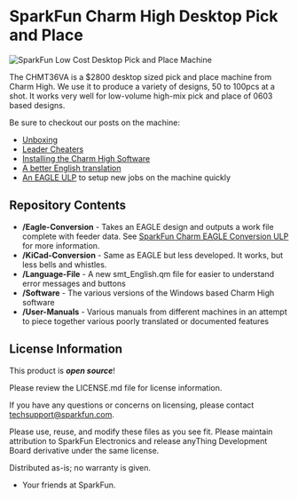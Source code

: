 SparkFun Charm High Desktop Pick and Place
========================================

![SparkFun Low Cost Desktop Pick and Place Machine](https://cdn.sparkfun.com/assets/home_page_posts/2/5/8/6/Pick-Place-Setup-1.jpg)

The CHMT36VA is a $2800 desktop sized pick and place machine from Charm High. We use it to produce a variety of designs, 50 to 100pcs at a shot. It works very well for low-volume high-mix pick and place of 0603 based designs.

Be sure to checkout our posts on the machine:

* [Unboxing](https://www.sparkfun.com/sparkx/blog/2586)
* [Leader Cheaters](https://www.sparkfun.com/sparkx/blog/2588)
* [Installing the Charm High Software](https://www.sparkfun.com/sparkx/blog/2594)
* [A better English translation](https://www.sparkfun.com/sparkx/blog/2595)
* [An EAGLE ULP](https://www.sparkfun.com/sparkx/blog/2591) to setup new jobs on the machine quickly

Repository Contents
-------------------

* **/Eagle-Conversion** - Takes an EAGLE design and outputs a work file complete with feeder data. See [SparkFun Charm EAGLE Conversion ULP](https://www.sparkfun.com/sparkx/blog/2591) for more information.
* **/KiCad-Conversion** - Same as EAGLE but less developed. It works, but less bells and whistles.
* **/Language-File** - A new smt_English.qm file for easier to understand error messages and buttons
* **/Software** - The various versions of the Windows based Charm High software
* **/User-Manuals** - Various manuals from different machines in an attempt to piece together various poorly translated or documented features

License Information
-------------------

This product is _**open source**_! 

Please review the LICENSE.md file for license information. 

If you have any questions or concerns on licensing, please contact techsupport@sparkfun.com.

Please use, reuse, and modify these files as you see fit. Please maintain attribution to SparkFun Electronics and release anyThing Development Board derivative under the same license.

Distributed as-is; no warranty is given.

- Your friends at SparkFun.